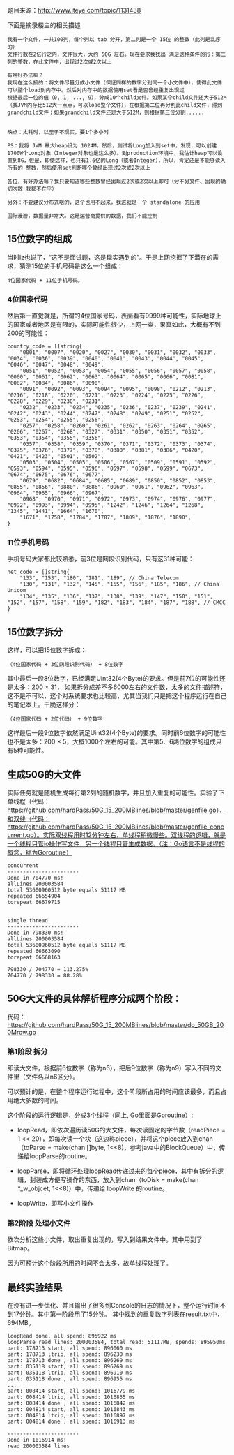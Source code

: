题目来源：http://www.iteye.com/topic/1131438

下面是摘录楼主的相关描述

	我有一个文件，一共100列，每个列以 tab 分开，第二列是一个 15位 的整数（此列是乱序的） 
	文件行数在2亿行之内，文件很大，大约 50G 左右。现在要求我找出 满足这种条件的行：第二列的整数，在此文件中，出现过2次或2次以上 
	
	有啥好办法嘛？ 
	我现在这么搞的：将文件尽量分成小文件（保证同样的数字分到同一个小文件中），使得此文件可以整个load到内存中。然后对内存中的数据使用set看是否曾经重复出现过 
	根据最后一位的值（0, 1, ..., 9），分成10个child文件。如果某个child文件还大于512M（我JVM内存比512大一点点，可以load整个文件），在根据第二位再分割此child文件，得到 grandchild文件；如果grandchild文件还是大于512M，则根据第三位分割...... 
	
	
	缺点：太耗时，以至于不现实，要1个多小时 
	
	PS：我将 JVM 最大heap设为 1024M，然后，测试将Long加入到set中，发现，可以创建 1700W个Long对象（Integer对象也是这么多）。到production环境中，我估计heap可以设置到8G，但是，即使这样，也只有1.6亿的Long（或者Integer），所以，肯定还是不能够读入所有的 整数，然后使用set判断哪个曾经出现过2次或2次以上 
	
	各位，有好办法嘛？我只要知道哪些整数曾经出现过2次或2次以上即可（分不分文件、出现的确切次数 我都不在乎） 
	
	另外：不要建议分布式啥的，这个也用不起来，我这就是一个 standalone 的应用
	
	国际漫游，数据量非常大。这是运营商提供的数据，我们不能控制

## 15位数字的组成
当时lz也说了，“这不是面试题，这是现实遇到的”。于是上网挖掘了下潜在的需求，猜测15位的手机号码是这么一个组成：

	4位国家代码 + 11位手机号码。


### 4位国家代码


然后第一直觉就是，所谓的4位国家号码，表面看有9999种可能性，实际地球上的国家或者地区是有限的，实际可能性很少，上网一查，果真如此，大概有不到200的可能性：

			
	country_code = []string{
		"0001", "0007", "0020", "0027", "0030", "0031", "0032", "0033", "0034", "0036", "0039", "0040", "0041", "0043", "0044", "0045", "0046", "0047", "0048", "0049",
		"0051", "0052", "0053", "0054", "0055", "0056", "0057", "0058", "0060", "0061", "0062", "0063", "0064", "0065", "0066", "0081", "0082", "0084", "0086", "0090",
		"0091", "0092", "0093", "0094", "0095", "0098", "0212", "0213", "0216", "0218", "0220", "0221", "0223", "0224", "0225", "0226", "0228", "0229", "0230", "0231",
		"0232", "0233", "0234", "0235", "0236", "0237", "0239", "0241", "0242", "0243", "0244", "0247", "0248", "0249", "0251", "0252", "0253", "0254", "0255", "0256",
		"0257", "0258", "0260", "0261", "0262", "0263", "0264", "0265", "0266", "0267", "0268", "0327", "0331", "0350", "0351", "0352", "0353", "0354", "0355", "0356",
		"0357", "0358", "0359", "0370", "0371", "0372", "0373", "0374", "0375", "0376", "0377", "0378", "0380", "0381", "0386", "0420", "0421", "0423", "0501", "0502",
		"0503", "0504", "0505", "0506", "0507", "0509", "0591", "0592", "0593", "0594", "0595", "0596", "0597", "0598", "0599", "0673", "0674", "0675", "0676", "0677",
		"0679", "0682", "0684", "0685", "0689", "0850", "0852", "0853", "0855", "0856", "0880", "0886", "0960", "0961", "0962", "0963", "0964", "0965", "0966", "0967",
		"0968", "0970", "0971", "0972", "0973", "0974", "0976", "0977", "0992", "0993", "0994", "0995", "1242", "1246", "1264", "1268", "1345", "1441", "1664", "1670",
		"1671", "1758", "1784", "1787", "1809", "1876", "1890",
	}	

### 11位手机号码
手机号码大家都比较熟悉，前3位是网段识别代码，只有这31种可能：

	net_code = []string{
		"133", "153", "180", "181", "189", // China Telecom
		"130", "131", "132", "145", "155", "156", "185", "186", // China Unicom
		"134", "135", "136", "137", "138", "139", "147", "150", "151", "152", "157", "158", "159", "182", "183", "184", "187", "188", // CMCC
	}



## 15位数字拆分
这样，可以把15位数字拆成： 

	（4位国家代码 + 3位网段识别代码） + 8位数字
	
其中最后一段8位数字，已经满足Uint32(4个Byte)的要求。但是前7位的可能性还是太多：200 × 31， 如果拆分成差不多6000左右的文件数，太多的文件描述符，这不是不可以，这个对系统要求也比较高，尤其当我们只是把这个程序运行在自己的笔记本上。干脆这样分：

	（4位国家代码 + 2位代码） + 9位数字

这样最后一段9位数字依然满足Uint32(4个Byte)的要求。同时前6位数字的可能性也不是太多：200 × 5，大概1000个左右的可能。其中第5、6两位数字的组成只有5种可能性。

	


## 生成50G的大文件
实际任务就是随机生成每行第2列的随机数字，并且加入重复的可能性。实验了下单线程（代码：https://github.com/hardPass/50G_15_200MBlines/blob/master/genfile.go），和双线（代码：https://github.com/hardPass/50G_15_200MBlines/blob/master/genfile_concurrent.go）。实际双线程用时12分钟左右，单线程稍微慢些。双线程的逻辑，就是一个线程只管io操作写文件，另一个线程只管生成数据。（注：Go语言不是线程的概念，称为Goroutine）


	concurrent
	-----------------------
	Done in 704770 ms!
	allLines 200003584
	total 53600960512 byte equals 51117 MB
	repeated 66654904
	torepeat 66679715


	single thread
	-----------------------
	Done in 798330 ms!
	allLines 200003584
	total 53600960512 byte equals 51117 MB
	repeated 66663090
	torepeat 66668163
	
	798330 / 704770 = 113.275%
	704770 / 798330 = 88.28%


## 50G大文件的具体解析程序分成两个阶段：
代码：https://github.com/hardPass/50G_15_200MBlines/blob/master/do_50GB_200Mrow.go

### 第1阶段 拆分
即读大文件，根据前6位数字（称为n6），把后9位数字（称为n9）写入不同的文件里（文件名以n6区分）。

可以预计的是，在整个程序运行过程中，这个阶段所占用的时间应该最多，而且占用绝大多数的时间。

这个阶段的运行逻辑是，分成3个线程（同上, Go里面是Goroutine）:
* loopRead，即依次遍历读50G的大文件，每次读固定的字节数（readPiece  = 1 << 20），即每次读一个块（这边称piece），并将这个piece放入到chan（toParse = make(chan []byte, 1<<8)，参考java中的BlockQueue）中，传递给loopParse的routine。

* loopParse，即将循环处理loopRead传递过来的每个piece，其中有拆分的逻辑，封装成方便写操作的东西，放入到chan（toDisk  = make(chan *_w_objcet, 1<<8)）中，传递给 loopWrite 的routine。

* loopWrite，即写小文件操作

### 第2阶段 处理小文件
依次分析这些小文件，取出重复出现的，写入到结果文件中。其中用到了Bitmap。

因为可预计这个阶段所用的时间不会太多，故单线程处理了。



## 最终实验结果
在没有进一步优化、并且输出了很多到Console的日志的情况下，整个运行时间不到17分钟。其中第一阶段用了15分钟。
其中找到的重复数字列表在result.txt中，694MB。


	loopRead done, all spend: 895922 ms
	loopParse read lines: 200003584, total read: 51117MB, spends: 895950ms
	part: 178713 start, all spend: 896060 ms
	part: 178713 ltrip, all spend: 896230 ms
	part: 178713 done , all spend: 896269 ms
	part: 035118 start, all spend: 896269 ms
	part: 035118 ltrip, all spend: 896910 ms
	part: 035118 done , all spend: 896955 ms
	...
	part: 008414 start, all spend: 1016779 ms
	part: 008414 ltrip, all spend: 1016835 ms
	part: 008414 done , all spend: 1016842 ms
	part: 004814 start, all spend: 1016843 ms
	part: 004814 ltrip, all spend: 1016897 ms
	part: 004814 done , all spend: 1016913 ms
	
	-----------------------
	Done in 1016914 ms!
	read 200003584 lines
	
	






